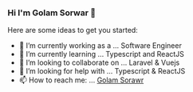 ### Hi I'm Golam Sorwar 👋

Here are some ideas to get you started:

- 🔭 I’m currently working as a ... Software Engineer
- 🌱 I’m currently learning ... Typescript and ReactJS
- 👯 I’m looking to collaborate on ... Laravel & Vuejs
- 🤔 I’m looking for help with ... Typescript & ReactJS
- 📫 How to reach me: ... [Golam Sorawr](http://golamsorwar.com/)

<br/>
